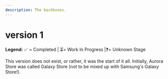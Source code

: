 ```yaml
---
description: The backbones.
---
```


# version 1

**Legend:** ✅ = Completed​ \| ⏳= Work In Progress​ \|❓= Unknown Stage​​

This version does not exist, or rather, it was the start of it all. Initially, Aurora Store was called Galaxy Store \(not to be mixed up with Samsung's Galaxy Store!\). 

